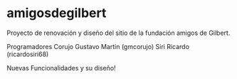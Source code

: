 amigosdegilbert
===============

Proyecto de renovación y diseño del sitio de la fundación amigos de Gilbert.

Programadores Corujo Gustavo Martin (gmcorujo)
              Siri Ricardo (ricardosiri68)
              
              
Nuevas Funcionalidades y su diseño!
